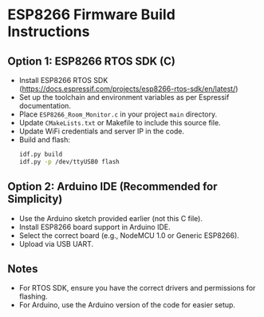 # ESP8266 Firmware Build Instructions

## Option 1: ESP8266 RTOS SDK (C)
- Install ESP8266 RTOS SDK (https://docs.espressif.com/projects/esp8266-rtos-sdk/en/latest/)
- Set up the toolchain and environment variables as per Espressif documentation.
- Place `ESP8266_Room_Monitor.c` in your project `main` directory.
- Update `CMakeLists.txt` or Makefile to include this source file.
- Update WiFi credentials and server IP in the code.
- Build and flash:
  ```sh
  idf.py build
  idf.py -p /dev/ttyUSB0 flash
  ```

## Option 2: Arduino IDE (Recommended for Simplicity)
- Use the Arduino sketch provided earlier (not this C file).
- Install ESP8266 board support in Arduino IDE.
- Select the correct board (e.g., NodeMCU 1.0 or Generic ESP8266).
- Upload via USB UART.

## Notes
- For RTOS SDK, ensure you have the correct drivers and permissions for flashing.
- For Arduino, use the Arduino version of the code for easier setup.
